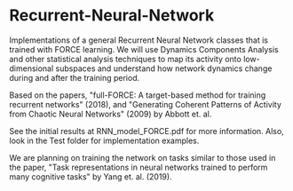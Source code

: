 # Recurrent-Neural-Network
Implementations of a general Recurrent Neural Network classes that is trained with FORCE learning. We will use Dynamics Components Analysis and other statistical analysis techniques to map its activity onto low-dimensional subspaces and understand how network dynamics change during and after the training period.

Based on the papers, "full-FORCE: A target-based method for training recurrent networks" (2018), and "Generating Coherent Patterns of Activity from Chaotic Neural Networks" (2009) by Abbott et. al.

See the initial results at RNN_model_FORCE.pdf for more information. Also, look in the Test folder for implementation examples.

We are planning on training the network on tasks similar to those used in the paper, "Task representations in neural networks trained to
perform many cognitive tasks" by Yang et. al. (2019). 


